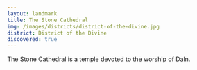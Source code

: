 ```yaml
---
layout: landmark
title: The Stone Cathedral
img: /images/districts/district-of-the-divine.jpg
district: District of the Divine
discovered: true
---
```

The Stone Cathedral is a temple devoted to the worship of Daln.

